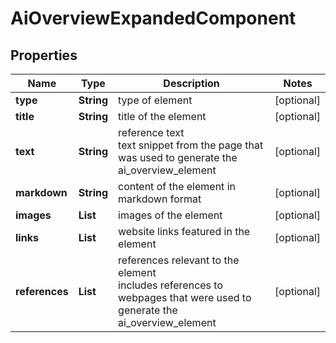 # AiOverviewExpandedComponent


## Properties

| Name | Type | Description | Notes |
|------------ | ------------- | ------------- | -------------|
**type** | **String** | type of element |[optional]|
**title** | **String** | title of the element |[optional]|
**text** | **String** | reference text<br>text snippet from the page that was used to generate the ai_overview_element |[optional]|
**markdown** | **String** | content of the element in markdown format |[optional]|
**images** | **List<AiModeImagesElementInfo>** | images of the element |[optional]|
**links** | **List<LinkElement>** | website links featured in the element |[optional]|
**references** | **List<AiModeAiOverviewReferenceInfo>** | references relevant to the element<br>includes references to webpages that were used to generate the ai_overview_element |[optional]|